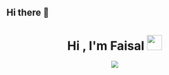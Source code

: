 ## Hi there 👋

<h1 align="center"><b>Hi , I'm Faisal </b><img src="https://media.giphy.com/media/hvRJCLFzcasrR4ia7z/giphy.gif" width="35"></h1>
<!--  -->
<p align="center">
  <a><img src="https://readme-typing-svg.herokuapp.com?font=Time+New+Roman&color=green&size=35&center=true&vCenter=true&width=600&height=100&lines=Pemuda+NU..&hearts;;Pecinta+Rasulullah;Dan+Para+Ulama;Ahlussunnah+Wal+Jama'ah..<3"></a>
</p>

